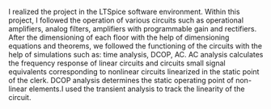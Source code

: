 I realized the project in the LTSpice software environment. Within this project, I followed the operation of various circuits such as operational amplifiers, analog filters, amplifiers with programmable gain and rectifiers. After the dimensioning of each floor with the help of dimensioning equations and theorems, we followed the functioning of the circuits with the help of simulations such as: time analysis, DCOP, AC.
AC analysis calculates the frequency response of linear circuits and circuits
small signal equivalents corresponding to nonlinear circuits linearized in
the static point of the clerk. DCOP analysis determines the static operating point of non-linear elements.I used the transient analysis to track the linearity of the circuit.
